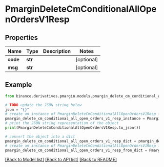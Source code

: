 # PmarginDeleteCmConditionalAllOpenOrdersV1Resp


## Properties

Name | Type | Description | Notes
------------ | ------------- | ------------- | -------------
**code** | **str** |  | [optional] 
**msg** | **str** |  | [optional] 

## Example

```python
from binance.derivatives.pmargin.models.pmargin_delete_cm_conditional_all_open_orders_v1_resp import PmarginDeleteCmConditionalAllOpenOrdersV1Resp

# TODO update the JSON string below
json = "{}"
# create an instance of PmarginDeleteCmConditionalAllOpenOrdersV1Resp from a JSON string
pmargin_delete_cm_conditional_all_open_orders_v1_resp_instance = PmarginDeleteCmConditionalAllOpenOrdersV1Resp.from_json(json)
# print the JSON string representation of the object
print(PmarginDeleteCmConditionalAllOpenOrdersV1Resp.to_json())

# convert the object into a dict
pmargin_delete_cm_conditional_all_open_orders_v1_resp_dict = pmargin_delete_cm_conditional_all_open_orders_v1_resp_instance.to_dict()
# create an instance of PmarginDeleteCmConditionalAllOpenOrdersV1Resp from a dict
pmargin_delete_cm_conditional_all_open_orders_v1_resp_from_dict = PmarginDeleteCmConditionalAllOpenOrdersV1Resp.from_dict(pmargin_delete_cm_conditional_all_open_orders_v1_resp_dict)
```
[[Back to Model list]](../README.md#documentation-for-models) [[Back to API list]](../README.md#documentation-for-api-endpoints) [[Back to README]](../README.md)


